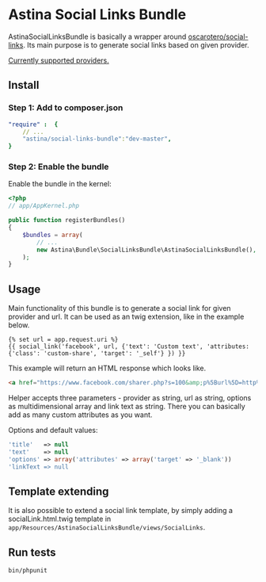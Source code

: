 # Astina Social Links Bundle

AstinaSocialLinksBundle is basically a wrapper around [oscarotero/social-links](https://github.com/oscarotero/social-links). Its main purpose is to generate social links based on given provider.

[Currently supported providers.](https://github.com/oscarotero/social-links/tree/master/SocialLinks/Providers)

## Install

### Step 1: Add to composer.json

``` yml
"require" :  {
    // ...
    "astina/social-links-bundle":"dev-master",
}
```

### Step 2: Enable the bundle

Enable the bundle in the kernel:

``` php
<?php
// app/AppKernel.php

public function registerBundles()
{
    $bundles = array(
        // ...
        new Astina\Bundle\SocialLinksBundle\AstinaSocialLinksBundle(),
    );
}
```

## Usage

Main functionality of this bundle is to generate a social link for given provider and url. It can be used as an twig extension, like in the example below.

``` twig
{% set url = app.request.uri %}
{{ social_link('facebook', url, {'text': 'Custom text', 'attributes: {'class': 'custom-share', 'target': '_self'} }) }}
```

This example will return an HTML response which looks like.

``` html
<a href="https://www.facebook.com/sharer.php?s=100&amp;p%5Burl%5D=http%3A%2F%2Fwww.astina.ch" class="custom-share" target="_self"></a>
```

Helper accepts three parameters - provider as string, url as string, options as multidimensional array and link text as string. There you can basically add as many custom attributes as you want.

Options and default values:

``` php
'title'   => null
'text'    => null
'options' => array('attributes' => array('target' => '_blank'))
'linkText => null
```

## Template extending

It is also possible to extend a social link template, by simply adding a socialLink.html.twig template in `app/Resources/AstinaSocialLinksBundle/views/SocialLinks`.

## Run tests

``` bash
bin/phpunit
```
